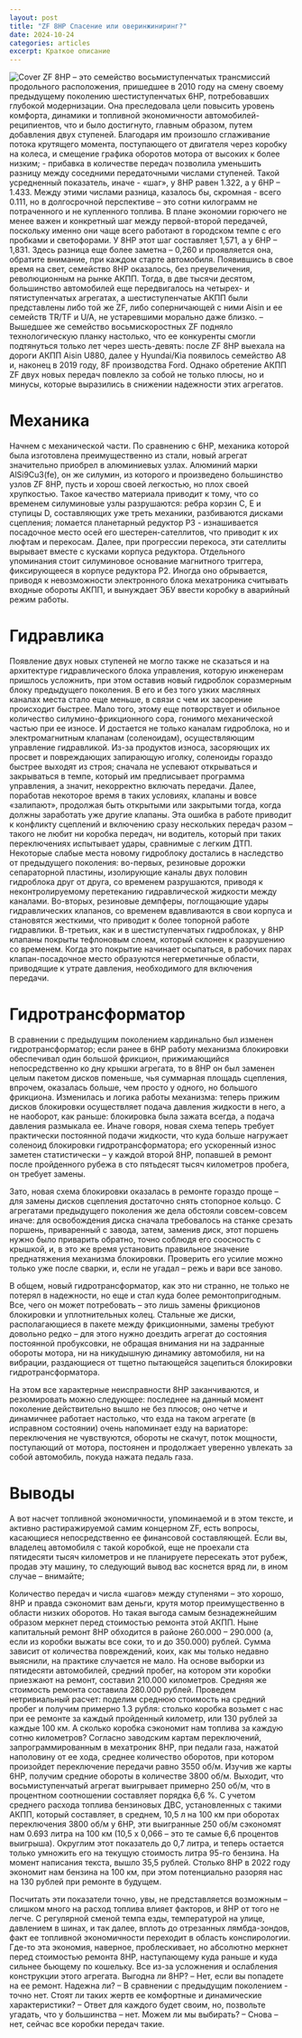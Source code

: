 ```yaml
---
layout: post
title: "ZF 8HP Спасение или оверинжиниринг?"
date: 2024-10-24
categories: articles
excerpt: Краткое описание
---
```


![Cover](./docs/assets/cover-1920.jpg)
ZF 8HP – это семейство восьмиступенчатых трансмиссий продольного расположения, пришедшее в 2010 году на смену своему предыдущему поколению шестиступенчатых 6HP, потребовавших глубокой модернизации. Она преследовала цели повысить уровень комфорта, динамики и топливной экономичности автомобилей-реципиентов, что и было достигнуто, главным образом, путем добавления двух ступеней. Благодаря им произошло сглаживание потока крутящего момента, поступающего от двигателя через коробку на колеса, и смещение графика оборотов мотора от высоких к более низким; - прибавка в количестве передач позволила уменьшить разницу между соседними передаточными числами ступеней. Такой усредненный показатель, иначе - «шаг», у 8HP равен 1.322, а у 6HP – 1.433. Между этими числами разница, казалось бы, скромная - всего 0.111, но в долгосрочной перспективе – это сотни килограмм не потраченного и не купленного топлива. В плане экономии горючего не менее важен и конкретный шаг между первой-второй передачей, поскольку именно они чаще всего работают в городском темпе с его пробками и светофорами. У 8HP этот шаг составляет 1,571, а у 6HP – 1,831. Здесь разница еще более заметна – 0,260 и проявляется она, обратите внимание, при каждом старте автомобиля.
Появившись в свое время на свет, семейство 8HP оказалось, без преувеличения, революционным на рынке АКПП. Тогда, в две тысячи десятом, большинство автомобилей еще передвигалось на четырех- и пятиступенчатых агрегатах, а шестиступенчатые АКПП были представлены либо той же ZF, либо соперничающей с ними Aisin и ее семейств TR/TF и U/A, не устаревшими морально даже близко. – Вышедшее же семейство восьмискоростных ZF подняло технологическую планку настолько, что ее конкуренты смогли подтянуться только лет через шесть-девять: после ZF 8HP выехала на дороги АКПП Aisin U880, далее у Hyundai/Kia появилось семейство A8 и, наконец в 2019 году, 8F производства Ford.
Однако обретение АКПП ZF двух новых передач повлекло за собой не только плюсы, но и минусы, которые выразились в снижении надежности этих агрегатов.

# Механика
Начнем с механической части. По сравнению с 6HP, механика которой была изготовлена преимущественно из стали, новый агрегат значительно приобрел в алюминиевых узлах. Алюминий марки AlSi9Cu3(fe), он же силумин, из которого и произведено большинство узлов ZF 8HP, пусть и хорош своей легкостью, но плох своей хрупкостью. Такое качество материала приводит к тому, что со временем силуминовые узлы разрушаются: ребра корзин C, E и ступицы D, составляющих уже треть механики, разбиваются дисками сцепления; ломается планетарный редуктор P3 - изнашивается посадочное место осей его шестерен-сателлитов, что приводит к их люфтам и перекосам. Далее, при прогрессии перекоса, эти сателлиты вырывает вместе с кусками корпуса редуктора. Отдельного упоминания стоит силуминовое основание магнитного триггера, фиксирующееся в корпусе редуктора P2. Иногда оно обрывается, приводя к невозможности электронного блока мехатроника считывать входные обороты АКПП, и вынуждает ЭБУ ввести коробку в аварийный режим работы.

# Гидравлика
Появление двух новых ступеней не могло также не сказаться и на архитектуре гидравлического блока управления, которую инженерам пришлось усложнить, при этом оставив новый гидроблок соразмерным блоку предыдущего поколения. В его и без того узких масляных каналах места стало еще меньше, в связи с чем их засорение происходит быстрее. Мало того, этому еще потворствует и обильное количество силумино-фрикционного сора, гонимого механической частью при ее износе. И достается не только каналам гидроблока, но и электромагнитным клапанам (соленоидам), осуществляющим управление гидравликой. Из-за продуктов износа, засоряющих их просвет и повреждающих запирающую иголку, соленоиды гораздо быстрее выходят из строя; сначала не успевают открываться и закрываться в темпе, который им предписывает программа управления, а значит, некорректно включать передачи. Далее, поработав некоторое время в таких условиях, клапаны и вовсе «залипают», продолжая быть открытыми или закрытыми тогда, когда должны заработать уже другие клапаны. Эта ошибка в работе приводит к конфликту сцеплений и включению сразу нескольких передач разом – такого не любит ни коробка передач, ни водитель, который при таких переключениях испытывает удары, сравнимые с легким ДТП. 
Некоторые слабые места новому гидроблоку достались в наследство от предыдущего поколения: во-первых, резиновые дорожки сепараторной пластины, изолирующие каналы двух половин гидроблока друг от друга, со временем разрушаются, приводя к неконтролируемому перетеканию гидравлической жидкости между каналами. Во-вторых, резиновые демпферы, поглощающие удары гидравлических клапанов, со временем вдавливаются в свои корпуса и становятся жесткими, что приводит к более топорной работе гидравлики. В-третьих, как и в шестиступенчатых гидроблоках, у 8HP клапаны покрыты тефлоновым слоем, который склонен к разрушению со временем. Когда это покрытие начинает осыпаться, в рабочих парах клапан-посадочное место образуются негерметичные области, приводящие к утрате давления, необходимого для включения передачи.

# Гидротрансформатор
В сравнении с предыдущим поколением кардинально был изменен гидротрансформатор; если ранее в 6HP работу механизма блокировки обеспечивал один большой фрикцион, прижимающийся непосредственно ко дну крышки агрегата, то в 8HP он был заменен целым пакетом дисков поменьше, чья суммарная площадь сцепления, впрочем, оказалась больше, чем просто у одного, но большого фрикциона. Изменилась и логика работы механизма: теперь прижим дисков блокировки осуществляет подача давления жидкости в него, а не наоборот, как раньше: блокировка была зажата всегда, а подача давления размыкала ее. Иначе говоря, новая схема теперь требует практически постоянной подачи жидкости, что куда больше нагружает соленоид блокировки гидротрансформатора; его ускоренный износ заметен статистически – у каждой второй 8HP, попавшей в ремонт после пройденного рубежа в сто пятьдесят тысяч километров пробега, он требует замены.

Зато, новая схема блокировки оказалась в ремонте гораздо проще – для замены дисков сцепления достаточно снять стопорное кольцо. С агрегатами предыдущего поколения же дела обстояли совсем-совсем иначе: для освобождения диска сначала требовалось на станке срезать поршень, приваренный с завода, затем, заменив диск, этот поршень нужно было приварить обратно, точно соблюдя его соосность с крышкой, и, в это же время установить правильное значение преднатяжения механизма блокировки. Проверить его усилие можно только уже после сварки, и, если не угадал – режь и вари все заново.

В общем, новый гидротрансформатор, как это ни странно, не только не потерял в надежности, но еще и стал куда более ремонтопригодным. Все, чего он может потребовать – это лишь замены фрикционов блокировки и уплотнительных колец. Стальные же диски, располагающиеся в пакете между фрикционными, замены требуют довольно редко – для этого нужно доездить агрегат до состояния постоянной пробуксовки, не обращая внимания ни на задранные обороты мотора, ни на никудышную динамику автомобиля, ни на вибрации, раздающиеся от тщетно пытающейся зацепиться блокировки гидротрансформатора.

На этом все характерные неисправности 8HP заканчиваются, и резюмировать можно следующее: последнее на данный момент поколение действительно вышло не без плюсов; оно четче и динамичнее работает настолько, что езда на таком агрегате (в исправном состоянии) очень напоминает езду на вариаторе: переключения не чувствуются, обороты не скачут, поток мощности, поступающий от мотора, постоянен и продолжает уверенно увлекать за собой автомобиль, покуда нажата педаль газа.

# Выводы
А вот насчет топливной экономичности, упоминаемой и в этом тексте, и активно растиражируемой самим концерном ZF, есть вопросы, касающиеся непосредственно ее финансовой составляющей. Если вы, владелец автомобиля с такой коробкой, еще не проехали ста пятидесяти тысяч километров и не планируете пересекать этот рубеж, продав эту машину, то следующий вывод вас коснется вряд ли, в ином случае – внимайте;

Количество передач и числа «шагов» между ступенями – это хорошо, 8HP и правда сэкономит вам деньги, крутя мотор преимущественно в области низких оборотов. Но такая выгода самым безнадежнейшим образом меркнет перед стоимостью ремонта этой АКПП. Ныне капитальный ремонт 8HP обходится в районе 260.000 – 290.000 (а, если из коробки выжаты все соки, то и до 350.000) рублей. Сумма зависит от количества повреждений, коих, как мы только недавно выяснили, на практике случается не мало. На основе выборки из пятидесяти автомобилей, средний пробег, на котором эти коробки приезжают на ремонт, составил 210.000 километров. Средняя же стоимость ремонта составила 280.000 рублей. Проведем нетривиальный расчет: поделим среднюю стоимость на средний пробег и получим примерно 1.3 рубля: столько коробка возьмет с нас при ее ремонте за каждый пройденный километр, или 130 рублей за каждые 100 км. А сколько коробка сэкономит нам топлива за каждую сотню километров?
Согласно заводским картам переключений, запрограммированным в мехатроник 8HP, при педали газа, нажатой наполовину от ее хода, среднее количество оборотов, при котором произойдет переключение передачи равно 3550 об/м. Изучив же карты 6HP, получим средние обороты в количестве 3800 об/м. Выходит, что восьмиступенчатый агрегат выигрывает примерно 250 об/м, что в процентном соотношении составляет порядка 6,6 %. С учетом среднего расхода топлива бензиновых ДВС, установленных с такими АКПП, который составляет, в среднем, 10,5 л на 100 км при оборотах переключения 3800 об/м у 6HP, эти выигранные 250 об/м сэкономят нам 0.693 литра на 100 км (10,5 х 0,066 – это те самые 6,6 процентов выигрыша). Округлим этот показатель до 0,7 литра, и теперь остается только умножить его на текущую стоимость литра 95-го бензина. На момент написания текста, вышло 35,5 рублей. Столько 8HP в 2022 году экономит нам бензина на 100 км, при этом потенциально разоряя нас на 130 рублей при ремонте в будущем.

Посчитать эти показатели точно, увы, не представляется возможным – слишком много на расход топлива влияет факторов, и 8HP от того не легче. С регулярной сменой темпа езды, температурой на улице, давлением в шинах, и так далее, вплоть до отрезанных лямбда-зондов, факт ее топливной экономичности переходит в область конспирологии. Где-то эта экономия, наверное, проблескивает, но абсолютно меркнет перед стоимостью ремонта 8HP, наступающему куда раньше и куда сильнее бьющему по кошельку. Все из-за усложнения и ослабления конструкции этого агрегата.
Выгодна ли 8HP? – Нет, если вы попадете на ее ремонт. Надежна ли? – В сравнении с предыдущим поколением - точно нет. Стоят ли таких жертв ее комфортные и динамические характеристики? – Ответ для каждого будет своим, но, позвольте угадать, что у большинства – нет. Можем ли мы выбирать? – Снова – нет, сейчас все коробки передач такие.

